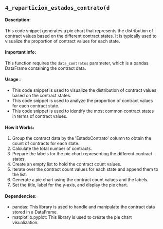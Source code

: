 ## `4_reparticion_estados_contrato(d`

#### Description:
This code snippet generates a pie chart that represents the distribution of contract values based on the different contract states. It is typically used to visualize the proportion of contract values for each state.

#### Important info:
This function requires the `data_contratos` parameter, which is a pandas DataFrame containing the contract data.

#### Usage :

- This code snippet is used to visualize the distribution of contract values based on the contract states.
- This code snippet is used to analyze the proportion of contract values for each contract state.
- This code snippet is used to identify the most common contract states in terms of contract values.

#### How it Works:
1. Group the contract data by the 'EstadoContrato' column to obtain the count of contracts for each state.
2. Calculate the total number of contracts.
3. Prepare the labels for the pie chart representing the different contract states.
4. Create an empty list to hold the contract count values.
5. Iterate over the contract count values for each state and append them to the list.
6. Generate a pie chart using the contract count values and the labels.
7. Set the title, label for the y-axis, and display the pie chart.

#### Dependencies:
- pandas: This library is used to handle and manipulate the contract data stored in a DataFrame.
- matplotlib.pyplot: This library is used to create the pie chart visualization.